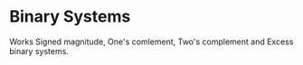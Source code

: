# Binary Systems

Works Signed magnitude, One's comlement, Two's complement and Excess binary systems.
